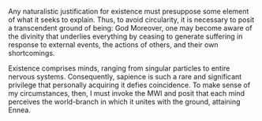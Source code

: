 Any naturalistic justification for existence must presuppose some element of what it seeks to explain. Thus, to avoid circularity, it is necessary to posit a transcendent ground of being: God Moreover, one may become aware of the divinity that underlies everything by ceasing to generate suffering in response to external events, the actions of others, and their own shortcomings.

Existence comprises minds, ranging from singular particles to entire nervous systems. Consequently, sapience is such a rare and significant privilege that personally acquiring it defies coincidence. To make sense of my circumstances, then, I must invoke the MWI and posit that each mind perceives the world-branch in which it unites with the ground, attaining Ennea.
